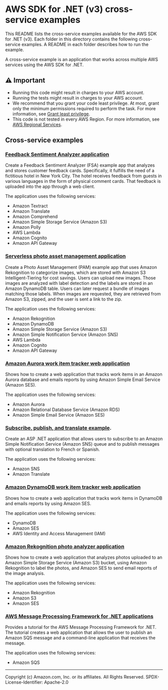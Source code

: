 # AWS SDK for .NET (v3) cross-service examples

This README lists the cross-service examples available for the AWS SDK for 
.NET (v3). Each folder in this directory contains the following cross-service 
examples. A README in each folder describes how to run the example.

A cross-service example is an application that works across multiple AWS services 
using the AWS SDK for .NET.

## ⚠️ Important
* Running this code might result in charges to your AWS account. 
* Running the tests might result in charges to your AWS account.
* We recommend that you grant your code least privilege. At most, grant only the minimum permissions required to perform the task. For more information, see [Grant least privilege](https://docs.aws.amazon.com/IAM/latest/UserGuide/best-practices.html#grant-least-privilege). 
* This code is not tested in every AWS Region. For more information, see [AWS Regional Services](https://aws.amazon.com/about-aws/global-infrastructure/regional-product-services).

## Cross-service examples

### [Feedback Sentiment Analyzer application](FeedbackSentimentAnalyzer/README.md)

Create a Feedback Sentiment Analyzer (FSA) example app that analyzes and stores customer feedback cards. Specifically,
it fulfills the need of a fictitious hotel in New York City. The hotel receives feedback
from guests in various languages in the form of physical comment cards. That feedback
is uploaded into the app through a web client.

The application uses the following services:

- Amazon Textract
- Amazon Translate
- Amazon Comprehend
- Amazon Simple Storage Service (Amazon S3)
- Amazon Polly
- AWS Lambda
- Amazon Cognito
- Amazon API Gateway

### [Serverless photo asset management application](PhotoAssetManager/README.md)

Create a Photo Asset Management (PAM) example app that uses Amazon Rekognition to categorize images, which are stored with Amazon S3 Intelligent-Tiering for cost savings. Users can upload new images. Those images are analyzed with label detection and the labels are stored in an Amazon DynamoDB table. Users can later request a bundle of images matching those labels. When images are requested, they are retrieved from Amazon S3, zipped, and the user is sent a link to the zip.

The application uses the following services:

- Amazon Rekognition
- Amazon DynamoDB
- Amazon Simple Storage Service (Amazon S3)
- Amazon Simple Notification Service (Amazon SNS)
- AWS Lambda
- Amazon Cognito
- Amazon API Gateway

### [Amazon Aurora work item tracker web application](AuroraItemTracker/README.md)

Shows how to create a web application that tracks work items in an Amazon Aurora database
and emails reports by using Amazon Simple Email Service (Amazon SES).

The application uses the following services:

- Amazon Aurora
- Amazon Relational Database Service (Amazon RDS)
- Amazon Simple Email Service (Amazon SES)

### [Subscribe, publish, and translate example](SubscribePublishTranslate/README.md).

Create an ASP .NET application that allows users to subscribe to an Amazon Simple Notification Service (Amazon SNS)
queue and to publish messages with optional translation to French or Spanish.

The application uses the following services:

  - Amazon SNS
  - Amazon Translate

### [Amazon DynamoDB work item tracker web application](DynamoDbItemTracker/README.md)

Shows how to create a web application that tracks work items in DynamoDB and emails 
reports by using Amazon SES.

The application uses the following services:

- DynamoDB
- Amazon SES
- AWS Identity and Access Management (IAM)

### [Amazon Rekognition photo analyzer application](PhotoAnalyzerApp/README.md)

Shows how to create a web application that analyzes photos uploaded to an Amazon Simple Storage Service (Amazon S3) bucket, using Amazon Rekognition to label the photos, and Amazon SES to send email reports of the image analysis.

The application uses the following services:

- Amazon Rekognition
- Amazon S3
- Amazon SES

### [AWS Message Processing Framework for .NET applications](MessageProcessingFramework/README.md)

Provides a tutorial for the AWS Message Processing Framework for .NET. The tutorial creates a web application that allows the user to publish an Amazon SQS message and a command-line application that receives the message.

The application uses the following services:

- Amazon SQS

---

Copyright (c) Amazon.com, Inc. or its affiliates. All Rights Reserved. SPDX-License-Identifier: Apache-2.0